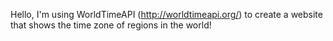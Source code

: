 

Hello, I'm using WorldTimeAPI (http://worldtimeapi.org/) to create a website that shows the time zone of regions in the world!

